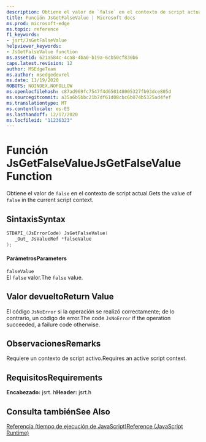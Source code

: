 ```yaml
---
description: Obtiene el valor de `false` en el contexto de script actual.
title: Función JsGetFalseValue | Microsoft docs
ms.prod: microsoft-edge
ms.topic: reference
f1_keywords:
- jsrt/JsGetFalseValue
helpviewer_keywords:
- JsGetFalseValue function
ms.assetid: 621a584c-4ca8-4ba0-b19a-6cb50cf830b6
caps.latest.revision: 12
author: MSEdgeTeam
ms.author: msedgedevrel
ms.date: 11/19/2020
ROBOTS: NOINDEX,NOFOLLOW
ms.openlocfilehash: c87ad969fc7547f4d650148005327fb93dce805d
ms.sourcegitcommit: a35a6b5bbc21b7df61d08cbc6b074b5325ad4fef
ms.translationtype: MT
ms.contentlocale: es-ES
ms.lasthandoff: 12/17/2020
ms.locfileid: "11236323"
---
```

# <span data-ttu-id="fd492-103">Función JsGetFalseValue</span><span class="sxs-lookup"><span data-stu-id="fd492-103">JsGetFalseValue Function</span></span>

<span data-ttu-id="fd492-104">Obtiene el valor de `false` en el contexto de script actual.</span><span class="sxs-lookup"><span data-stu-id="fd492-104">Gets the value of `false` in the current script context.</span></span>  
  
## <span data-ttu-id="fd492-105">Sintaxis</span><span class="sxs-lookup"><span data-stu-id="fd492-105">Syntax</span></span>  
  
```cpp  
STDAPI_(JsErrorCode) JsGetFalseValue(  
   _Out_ JsValueRef *falseValue  
);  
```  
  
#### <span data-ttu-id="fd492-106">Parámetros</span><span class="sxs-lookup"><span data-stu-id="fd492-106">Parameters</span></span>  
 `falseValue`  
 <span data-ttu-id="fd492-107">El `false` valor.</span><span class="sxs-lookup"><span data-stu-id="fd492-107">The `false` value.</span></span>  
  
## <span data-ttu-id="fd492-108">Valor devuelto</span><span class="sxs-lookup"><span data-stu-id="fd492-108">Return Value</span></span>  
 <span data-ttu-id="fd492-109">El código `JsNoError` si la operación se realizó correctamente; de lo contrario, un código de error.</span><span class="sxs-lookup"><span data-stu-id="fd492-109">The code `JsNoError` if the operation succeeded, a failure code otherwise.</span></span>  
  
## <span data-ttu-id="fd492-110">Observaciones</span><span class="sxs-lookup"><span data-stu-id="fd492-110">Remarks</span></span>  
 <span data-ttu-id="fd492-111">Requiere un contexto de script activo.</span><span class="sxs-lookup"><span data-stu-id="fd492-111">Requires an active script context.</span></span>  
  
## <span data-ttu-id="fd492-112">Requisitos</span><span class="sxs-lookup"><span data-stu-id="fd492-112">Requirements</span></span>  
 <span data-ttu-id="fd492-113">**Encabezado:** jsrt. h</span><span class="sxs-lookup"><span data-stu-id="fd492-113">**Header:** jsrt.h</span></span>  
  
## <span data-ttu-id="fd492-114">Consulta también</span><span class="sxs-lookup"><span data-stu-id="fd492-114">See Also</span></span>  
 [<span data-ttu-id="fd492-115">Referencia (tiempo de ejecución de JavaScript)</span><span class="sxs-lookup"><span data-stu-id="fd492-115">Reference (JavaScript Runtime)</span></span>](../chakra-hosting/reference-javascript-runtime.md)
